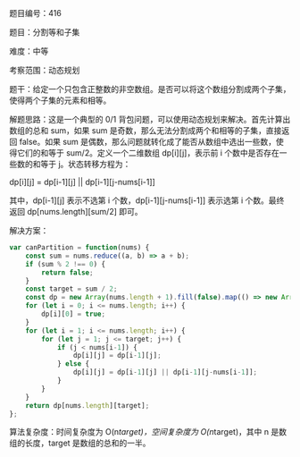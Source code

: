 题目编号：416

题目：分割等和子集

难度：中等

考察范围：动态规划

题干：给定一个只包含正整数的非空数组。是否可以将这个数组分割成两个子集，使得两个子集的元素和相等。

解题思路：这是一个典型的 0/1 背包问题，可以使用动态规划来解决。首先计算出数组的总和 sum，如果 sum 是奇数，那么无法分割成两个和相等的子集，直接返回 false。如果 sum 是偶数，那么问题就转化成了能否从数组中选出一些数，使得它们的和等于 sum/2。定义一个二维数组 dp[i][j]，表示前 i 个数中是否存在一些数的和等于 j。状态转移方程为：

dp[i][j] = dp[i-1][j] || dp[i-1][j-nums[i-1]]

其中，dp[i-1][j] 表示不选第 i 个数，dp[i-1][j-nums[i-1]] 表示选第 i 个数。最终返回 dp[nums.length][sum/2] 即可。

解决方案：

```javascript
var canPartition = function(nums) {
    const sum = nums.reduce((a, b) => a + b);
    if (sum % 2 !== 0) {
        return false;
    }
    const target = sum / 2;
    const dp = new Array(nums.length + 1).fill(false).map(() => new Array(target + 1).fill(false));
    for (let i = 0; i <= nums.length; i++) {
        dp[i][0] = true;
    }
    for (let i = 1; i <= nums.length; i++) {
        for (let j = 1; j <= target; j++) {
            if (j < nums[i-1]) {
                dp[i][j] = dp[i-1][j];
            } else {
                dp[i][j] = dp[i-1][j] || dp[i-1][j-nums[i-1]];
            }
        }
    }
    return dp[nums.length][target];
};
```

算法复杂度：时间复杂度为 O(n*target)，空间复杂度为 O(n*target)，其中 n 是数组的长度，target 是数组的总和的一半。